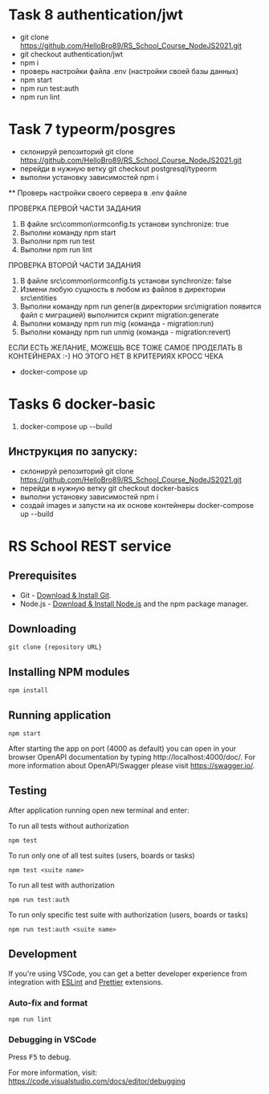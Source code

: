# Task 8 authentication/jwt

- git clone https://github.com/HelloBro89/RS_School_Course_NodeJS2021.git
- git checkout authentication/jwt
- npm i
- проверь настройки файла .env (настройки своей базы данных)
- npm start
- npm run test:auth
- npm run lint


# Task 7 typeorm/posgres
- склонируй репозиторий git clone https://github.com/HelloBro89/RS_School_Course_NodeJS2021.git
- перейди в нужную ветку git checkout postgresql/typeorm
- выполни установку зависимостей npm i

** Проверь настройки своего сервера в .env файле

ПРОВЕРКА ПЕРВОЙ ЧАСТИ ЗАДАНИЯ
1. В файле src\common\ormconfig.ts установи synchronize: true
2. Выполни команду npm start
3. Выполни npm run test
4. Выполни npm run lint

ПРОВЕРКА ВТОРОЙ ЧАСТИ ЗАДАНИЯ
1. В файле src\common\ormconfig.ts установи synchronize: false
2. Измени любую сущность в любом из файлов в директории src\entities
3. Выполни команду npm run gener(в директории src\migration появится файл с миграцией) выполнится скрипт migration:generate
4. Выполни команду npm run mig (команда - migration:run)
5. Выполни команду npm run unmig (команда - migration:revert)

ЕСЛИ ЕСТЬ ЖЕЛАНИЕ, МОЖЕШЬ ВСЕ ТОЖЕ САМОЕ ПРОДЕЛАТЬ В КОНТЕЙНЕРАХ :-) НО ЭТОГО НЕТ В КРИТЕРИЯХ КРОСС ЧЕКА
- docker-compose up

# Tasks 6 docker-basic

1. docker-compose up --build

## Инструкция по запуску:
- склонируй репозиторий git clone https://github.com/HelloBro89/RS_School_Course_NodeJS2021.git
- перейди в нужную ветку git checkout docker-basics
- выполни установку зависимостей npm i
- создай images и запусти на их основе контейнеры docker-compose up --build

# RS School REST service

## Prerequisites

- Git - [Download & Install Git](https://git-scm.com/downloads).
- Node.js - [Download & Install Node.js](https://nodejs.org/en/download/) and the npm package manager.

## Downloading

```
git clone {repository URL}
```

## Installing NPM modules

```
npm install
```

## Running application

```
npm start
```

After starting the app on port (4000 as default) you can open
in your browser OpenAPI documentation by typing http://localhost:4000/doc/.
For more information about OpenAPI/Swagger please visit https://swagger.io/.

## Testing

After application running open new terminal and enter:

To run all tests without authorization

```
npm test
```

To run only one of all test suites (users, boards or tasks)

```
npm test <suite name>
```

To run all test with authorization

```
npm run test:auth
```

To run only specific test suite with authorization (users, boards or tasks)

```
npm run test:auth <suite name>
```

## Development

If you're using VSCode, you can get a better developer experience from integration with [ESLint](https://marketplace.visualstudio.com/items?itemName=dbaeumer.vscode-eslint) and [Prettier](https://marketplace.visualstudio.com/items?itemName=esbenp.prettier-vscode) extensions.

### Auto-fix and format

```
npm run lint
```

### Debugging in VSCode

Press <kbd>F5</kbd> to debug.

For more information, visit: https://code.visualstudio.com/docs/editor/debugging
